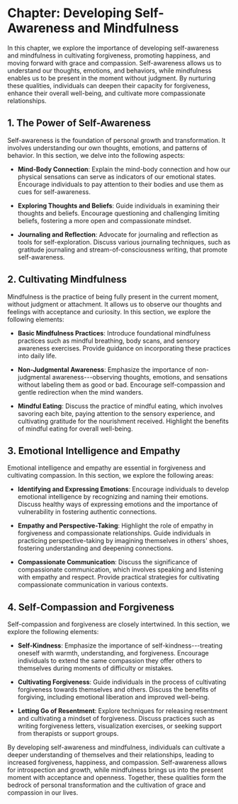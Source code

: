 Chapter: Developing Self-Awareness and Mindfulness
==================================================

In this chapter, we explore the importance of developing self-awareness and mindfulness in cultivating forgiveness, promoting happiness, and moving forward with grace and compassion. Self-awareness allows us to understand our thoughts, emotions, and behaviors, while mindfulness enables us to be present in the moment without judgment. By nurturing these qualities, individuals can deepen their capacity for forgiveness, enhance their overall well-being, and cultivate more compassionate relationships.

**1. The Power of Self-Awareness**
----------------------------------

Self-awareness is the foundation of personal growth and transformation. It involves understanding our own thoughts, emotions, and patterns of behavior. In this section, we delve into the following aspects:

* **Mind-Body Connection**: Explain the mind-body connection and how our physical sensations can serve as indicators of our emotional states. Encourage individuals to pay attention to their bodies and use them as cues for self-awareness.

* **Exploring Thoughts and Beliefs**: Guide individuals in examining their thoughts and beliefs. Encourage questioning and challenging limiting beliefs, fostering a more open and compassionate mindset.

* **Journaling and Reflection**: Advocate for journaling and reflection as tools for self-exploration. Discuss various journaling techniques, such as gratitude journaling and stream-of-consciousness writing, that promote self-awareness.

**2. Cultivating Mindfulness**
------------------------------

Mindfulness is the practice of being fully present in the current moment, without judgment or attachment. It allows us to observe our thoughts and feelings with acceptance and curiosity. In this section, we explore the following elements:

* **Basic Mindfulness Practices**: Introduce foundational mindfulness practices such as mindful breathing, body scans, and sensory awareness exercises. Provide guidance on incorporating these practices into daily life.

* **Non-Judgmental Awareness**: Emphasize the importance of non-judgmental awareness---observing thoughts, emotions, and sensations without labeling them as good or bad. Encourage self-compassion and gentle redirection when the mind wanders.

* **Mindful Eating**: Discuss the practice of mindful eating, which involves savoring each bite, paying attention to the sensory experience, and cultivating gratitude for the nourishment received. Highlight the benefits of mindful eating for overall well-being.

**3. Emotional Intelligence and Empathy**
-----------------------------------------

Emotional intelligence and empathy are essential in forgiveness and cultivating compassion. In this section, we explore the following areas:

* **Identifying and Expressing Emotions**: Encourage individuals to develop emotional intelligence by recognizing and naming their emotions. Discuss healthy ways of expressing emotions and the importance of vulnerability in fostering authentic connections.

* **Empathy and Perspective-Taking**: Highlight the role of empathy in forgiveness and compassionate relationships. Guide individuals in practicing perspective-taking by imagining themselves in others' shoes, fostering understanding and deepening connections.

* **Compassionate Communication**: Discuss the significance of compassionate communication, which involves speaking and listening with empathy and respect. Provide practical strategies for cultivating compassionate communication in various contexts.

**4. Self-Compassion and Forgiveness**
--------------------------------------

Self-compassion and forgiveness are closely intertwined. In this section, we explore the following elements:

* **Self-Kindness**: Emphasize the importance of self-kindness---treating oneself with warmth, understanding, and forgiveness. Encourage individuals to extend the same compassion they offer others to themselves during moments of difficulty or mistakes.

* **Cultivating Forgiveness**: Guide individuals in the process of cultivating forgiveness towards themselves and others. Discuss the benefits of forgiving, including emotional liberation and improved well-being.

* **Letting Go of Resentment**: Explore techniques for releasing resentment and cultivating a mindset of forgiveness. Discuss practices such as writing forgiveness letters, visualization exercises, or seeking support from therapists or support groups.

By developing self-awareness and mindfulness, individuals can cultivate a deeper understanding of themselves and their relationships, leading to increased forgiveness, happiness, and compassion. Self-awareness allows for introspection and growth, while mindfulness brings us into the present moment with acceptance and openness. Together, these qualities form the bedrock of personal transformation and the cultivation of grace and compassion in our lives.
